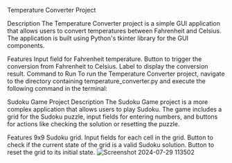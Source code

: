 Temperature Converter Project

Description
The Temperature Converter project is a simple GUI application that allows users to convert temperatures between Fahrenheit and Celsius. The application is built using Python's tkinter library for the GUI components.

Features
Input field for Fahrenheit temperature.
Button to trigger the conversion from Fahrenheit to Celsius.
Label to display the conversion result.
Command to Run
To run the Temperature Converter project, navigate to the directory containing temperature_converter.py and execute the following command in the terminal:

Sudoku Game Project
Description
The Sudoku Game project is a more complex application that allows users to play Sudoku. The game includes a grid for the Sudoku puzzle, input fields for entering numbers, and buttons for actions like checking the solution or resetting the puzzle.

Features
9x9 Sudoku grid.
Input fields for each cell in the grid.
Button to check if the current state of the grid is a valid Sudoku solution.
Button to reset the grid to its initial state.
![Screenshot 2024-07-29 113502](https://github.com/user-attachments/assets/daf707cb-2205-4a2e-963a-457a8d4cc922)

